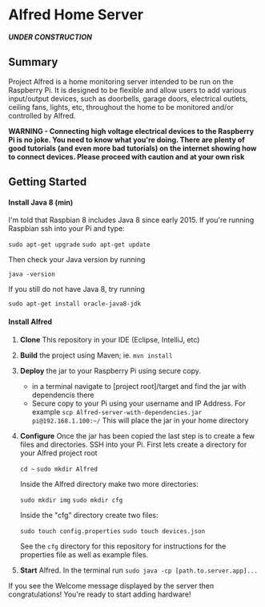 # Alfred Home Server
**_UNDER CONSTRUCTION_**

## Summary
Project Alfred is a home monitoring server intended to be run on the Raspberry Pi.
It is designed to be flexible and allow users to add various input/output devices, 
such as doorbells, garage doors, electrical outlets, ceiling fans, lights, etc, 
throughout the home to be monitored and/or controlled by Alfred.

__WARNING - Connecting high voltage electrical devices to the Raspberry Pi is no joke. You need to know what you're doing. There are plenty of good tutorials (and even more bad tutorials) on the internet showing how to connect devices. Please proceed with caution and at your own risk__

## Getting Started
#### Install Java 8 (min)

I'm told that Raspbian 8 includes Java 8 since early 2015. If you're running Raspbian ssh into your Pi and type:

`sudo apt-get upgrade`
`sudo apt-get update`


Then check your Java version by running

`java -version`


If you still do not have Java 8, try running

`sudo apt-get install oracle-java8-jdk`

#### Install Alfred

1. __Clone__ This repository in your IDE (Eclipse, IntelliJ, etc)
2. __Build__ the project using Maven; ie. `mvn install`
3. __Deploy__ the jar to your Raspberry Pi using secure copy.
      - in a terminal navigate to [project root]/target and find the jar with dependencis there
      - Secure copy to your Pi using your username and IP Address. 
        For example `scp Alfred-server-with-dependencies.jar pi@192.168.1.100:~/` This will place the jar in your home directory
4. __Configure__ Once the jar has been copied the last step is to create a few files and directories. SSH into your Pi. First lets create a directory for your Alfred project root
   
   `cd ~`
   `sudo mkdir Alfred`
   
   Inside the Alfred directory make two more directories:
   
   `sudo mkdir img`
   `sudo mkdir cfg`
   
   Inside the "cfg" directory create two files:
   
   `sudo touch config.properties`
   `sudo touch devices.json`
   
   See the `cfg` directory for this repository for instructions for the properties file as well as example files.
5. __Start__ Alfred. In the terminal run `sudo java -cp [path.to.server.app]...`

If you see the Welcome message displayed by the server then congratulations! You're ready to start adding hardware!
